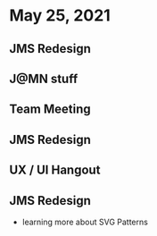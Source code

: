 # May 25, 2021

## JMS Redesign

## J@MN stuff

## Team Meeting

## JMS Redesign

## UX / UI Hangout

## JMS Redesign
- learning more about SVG Patterns